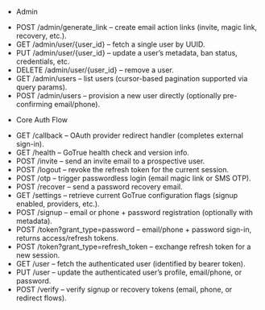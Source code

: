 - Admin

* POST /admin/generate_link – create email action links (invite, magic link, recovery, etc.).
* GET /admin/user/{user_id} – fetch a single user by UUID.
* PUT /admin/user/{user_id} – update a user’s metadata, ban status, credentials, etc.
* DELETE /admin/user/{user_id} – remove a user.
* GET /admin/users – list users (cursor-based pagination supported via query params).
* POST /admin/users – provision a new user directly (optionally pre-confirming email/phone).

- Core Auth Flow

* GET /callback – OAuth provider redirect handler (completes external sign-in).
* GET /health – GoTrue health check and version info.
* POST /invite – send an invite email to a prospective user.
* POST /logout – revoke the refresh token for the current session.
* POST /otp – trigger passwordless login (email magic link or SMS OTP).
* POST /recover – send a password recovery email.
* GET /settings – retrieve current GoTrue configuration flags (signup enabled, providers, etc.).
* POST /signup – email or phone + password registration (optionally with metadata).
* POST /token?grant_type=password – email/phone + password sign-in, returns access/refresh tokens.
* POST /token?grant_type=refresh_token – exchange refresh token for a new session.
* GET /user – fetch the authenticated user (identified by bearer token).
* PUT /user – update the authenticated user’s profile, email/phone, or password.
* POST /verify – verify signup or recovery tokens (email, phone, or redirect flows).
